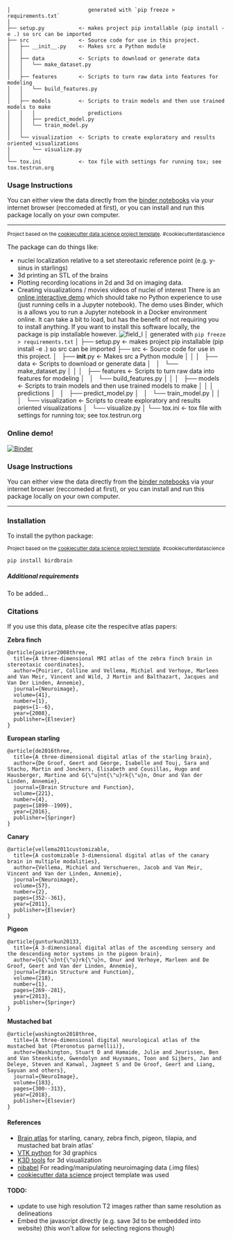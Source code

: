 
    │                         generated with `pip freeze > requirements.txt`
    │
    ├── setup.py           <- makes project pip installable (pip install -e .) so src can be imported
    ├── src                <- Source code for use in this project.
    │   ├── __init__.py    <- Makes src a Python module
    │   │
    │   ├── data           <- Scripts to download or generate data
    │   │   └── make_dataset.py
    │   │
    │   ├── features       <- Scripts to turn raw data into features for modeling
    │   │   └── build_features.py
    │   │
    │   ├── models         <- Scripts to train models and then use trained models to make
    │   │   │                 predictions
    │   │   ├── predict_model.py
    │   │   └── train_model.py
    │   │
    │   └── visualization  <- Scripts to create exploratory and results oriented visualizations
    │       └── visualize.py
    │
    └── tox.ini            <- tox file with settings for running tox; see tox.testrun.org

### Usage Instructions
You can either view the data directly from the [binder notebooks](https://mybinder.org/v2/gh/timsainb/birdbrain/master?filepath=Index.ipynb) via your internet browser (reccomeded at first), or you can install and run this package locally on your own computer. 

--------

<p><small>Project based on the <a target="_blank" href="https://drivendata.github.io/cookiecutter-data-science/">cookiecutter data science project template</a>. #cookiecutterdatascience</small></p>

The package can do things like:
- nuclei localization relative to a set stereotaxic reference point (e.g. y-sinus in starlings)
- 3d printing an STL of the brains
- Plotting recording locations in 2d and 3d on imaging data. 
- Creating visualizations / movies videos of nuclei of interest
There is an [online interactive demo](https://mybinder.org/v2/gh/timsainb/birdbrain/master?filepath=Index.ipynb) which should take no Python experience to use (just running cells in a Jupyter notebook). The demo uses Binder, which is a allows you to run a Jupyter notebook in a Docker environment online. It can take a bit to load, but has the benefit of not requiring you to install anything. If you want to install this software locally, the package is pip installable however. 
![field_l](assets/img/field_l.png)
    │                         generated with `pip freeze > requirements.txt`
    │
    ├── setup.py           <- makes project pip installable (pip install -e .) so src can be imported
    ├── src                <- Source code for use in this project.
    │   ├── __init__.py    <- Makes src a Python module
    │   │
    │   ├── data           <- Scripts to download or generate data
    │   │   └── make_dataset.py
    │   │
    │   ├── features       <- Scripts to turn raw data into features for modeling
    │   │   └── build_features.py
    │   │
    │   ├── models         <- Scripts to train models and then use trained models to make
    │   │   │                 predictions
    │   │   ├── predict_model.py
    │   │   └── train_model.py
    │   │
    │   └── visualization  <- Scripts to create exploratory and results oriented visualizations
    │       └── visualize.py
    │
    └── tox.ini            <- tox file with settings for running tox; see tox.testrun.org
### Online demo!
[![Binder](https://mybinder.org/badge_logo.svg)](https://mybinder.org/v2/gh/timsainb/birdbrain/master?filepath=Index.ipynb)

### Usage Instructions
You can either view the data directly from the [binder notebooks](https://mybinder.org/v2/gh/timsainb/birdbrain/master?filepath=Index.ipynb) via your internet browser (reccomeded at first), or you can install and run this package locally on your own computer. 

--------
### Installation
To install the python package:

<p><small>Project based on the <a target="_blank" href="https://drivendata.github.io/cookiecutter-data-science/">cookiecutter data science project template</a>. #cookiecutterdatascience</small></p>

`pip install birdbrain`

##### Additional requirements
To be added...

### Citations

If you use this data, please cite the respecitve atlas papers:

**Zebra finch**

```
@article{poirier2008three,
  title={A three-dimensional MRI atlas of the zebra finch brain in stereotaxic coordinates},
  author={Poirier, Colline and Vellema, Michiel and Verhoye, Marleen and Van Meir, Vincent and Wild, J Martin and Balthazart, Jacques and Van Der Linden, Annemie},
  journal={Neuroimage},
  volume={41},
  number={1},
  pages={1--6},
  year={2008},
  publisher={Elsevier}
}
```

**European starling**

```
@article{de2016three,
  title={A three-dimensional digital atlas of the starling brain},
  author={De Groof, Geert and George, Isabelle and Touj, Sara and Stacho, Martin and Jonckers, Elisabeth and Cousillas, Hugo and Hausberger, Martine and G{\"u}nt{\"u}rk{\"u}n, Onur and Van der Linden, Annemie},
  journal={Brain Structure and Function},
  volume={221},
  number={4},
  pages={1899--1909},
  year={2016},
  publisher={Springer}
}
```


**Canary**

```
@article{vellema2011customizable,
  title={A customizable 3-dimensional digital atlas of the canary brain in multiple modalities},
  author={Vellema, Michiel and Verschueren, Jacob and Van Meir, Vincent and Van der Linden, Annemie},
  journal={Neuroimage},
  volume={57},
  number={2},
  pages={352--361},
  year={2011},
  publisher={Elsevier}
}

```

**Pigeon**

```
@article{gunturkun20133,
  title={A 3-dimensional digital atlas of the ascending sensory and the descending motor systems in the pigeon brain},
  author={G{\"u}nt{\"u}rk{\"u}n, Onur and Verhoye, Marleen and De Groof, Geert and Van der Linden, Annemie},
  journal={Brain Structure and Function},
  volume={218},
  number={1},
  pages={269--281},
  year={2013},
  publisher={Springer}
}

```

**Mustached bat**

```
@article{washington2018three,
  title={A three-dimensional digital neurological atlas of the mustached bat (Pteronotus parnellii)},
  author={Washington, Stuart D and Hamaide, Julie and Jeurissen, Ben and Van Steenkiste, Gwendolyn and Huysmans, Toon and Sijbers, Jan and Deleye, Steven and Kanwal, Jagmeet S and De Groof, Geert and Liang, Sayuan and others},
  journal={NeuroImage},
  volume={183},
  pages={300--313},
  year={2018},
  publisher={Elsevier}
}

```

#### References
- [Brain atlas](https://www.uantwerpen.be/en/research-groups/bio-imaging-lab/research/mri-atlases/starling-brain-atlas/) for starling, canary, zebra finch, pigeon, tilapia, and mustached bat brain atlas'
- [VTK python](https://pypi.org/project/vtk/) for 3d graphics 
- [K3D tools](https://github.com/K3D-tools/K3D-jupyter) for 3d visualization
- [nibabel](http://nipy.org/nibabel/) For reading/manipulating neuroimaging data (.img files)
- [cookiecutter data science](https://drivendata.github.io/cookiecutter-data-science/) project template was used


#### TODO:
  - update to use high resolution T2 images rather than same resolution as delineations
  - Embed the javascript directly (e.g. save 3d to be embedded into website) (this won't allow for selecting regions though)

